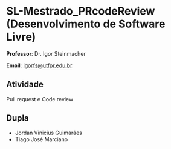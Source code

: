 # SL-Mestrado_PRcodeReview (Desenvolvimento de Software Livre)

**Professor**: Dr. Igor Steinmacher

**Email**: igorfs@utfpr.edu.br

## Atividade

Pull request e Code review

## Dupla

* Jordan Vinicius Guimarães 
* Tiago José Marciano
